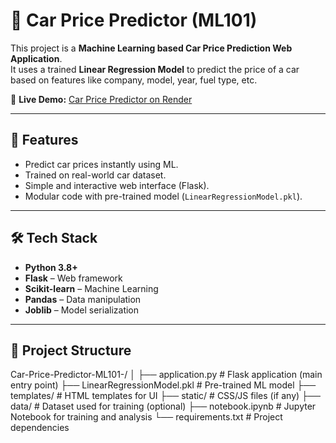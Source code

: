 # 🚗 Car Price Predictor (ML101)

This project is a **Machine Learning based Car Price Prediction Web Application**.  
It uses a trained **Linear Regression Model** to predict the price of a car based on features like company, model, year, fuel type, etc.  

🔗 **Live Demo:** [Car Price Predictor on Render](https://car-price-predictor-ml101-5.onrender.com/)

---
## 📌 Features
- Predict car prices instantly using ML.
- Trained on real-world car dataset.
- Simple and interactive web interface (Flask).
- Modular code with pre-trained model (`LinearRegressionModel.pkl`).

---

## 🛠️ Tech Stack
- **Python 3.8+**
- **Flask** – Web framework
- **Scikit-learn** – Machine Learning
- **Pandas** – Data manipulation
- **Joblib** – Model serialization

---

## 📂 Project Structure

Car-Price-Predictor-ML101-/
│
├── application.py             # Flask application (main entry point)
├── LinearRegressionModel.pkl  # Pre-trained ML model
├── templates/                 # HTML templates for UI
├── static/                    # CSS/JS files (if any)
├── data/                      # Dataset used for training (optional)
├── notebook.ipynb             # Jupyter Notebook for training and analysis
└── requirements.txt           # Project dependencies




